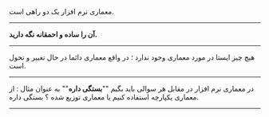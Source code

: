 معماری نرم افزار یک دو راهی است.

---

**آن را ساده و احمقانه نگه دارید.**

---

هیچ چیز ایستا در مورد معماری وجود ندارد ؛ در واقع معماری دائما در حال تغییر و تحول است.

---

در معماری نرم افزار در مقابل هر سوالی باید بگیم ""**بستگی داره**"" به عنوان مثال : از معماری یکپارچه استفاده کنیم یا معماری توزیع شده ؟ بستگی داره.

---

